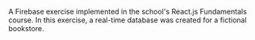 A Firebase exercise implemented in the school's React.js Fundamentals course. In this exercise, a real-time database was created for a fictional bookstore.
